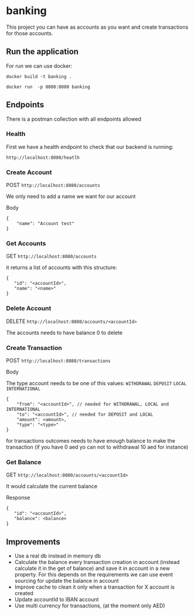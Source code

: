 # banking

This project you can have as accounts as you want and create transactions for those accounts.

## Run the application
For run we can use docker:

`docker build -t banking .`

`docker run  -p 8080:8080 banking`

## Endpoints

There is a postman collection with all endpoints allowed

### Health
First we have a health endpoint to check that our backend is running:

`http://localhost:8080/heatlh`


### Create Account

POST `http://localhost:8080/accounts`

We only need to add a name we want for our account

Body
```
{
    "name": "Account test"
}
```

### Get Accounts

GET `http://localhost:8080/accounts`

it returns a list of accounts with this structure:

```
{
   "id": "<accountId>",
   "name": "<name>"
}
```

### Delete Account

DELETE `http://localhost:8080/accounts/<accountId>`

The accounts needs to have balance 0 to delete

### Create Transaction

POST `http://localhost:8080/transactions`

Body

The type account needs to be one of this values: `WITHDRAWAL` `DEPOSIT` `LOCAL` `INTERNATIONAL`

```
{
    "from": "<accountId>", // needed for WITHDRAWAL, LOCAL and INTERNATIONAL
    "to": "<accountId>", // needed for DEPOSIT and LOCAL
    "amount": <amount>,
    "type": "<type>"
}
```

for transactions outcomes needs to have enough balance to make the transaction (if you have 0 aed yo can not to withdrawal 10 aed for instance)

### Get Balance
GET `http://localhost:8080/accounts/<accountId>`

It would calculate the current balance

Response
```
{
   "id": "<accountId>",
   "balance": <balance>
}
```

## Improvements

- Use a real db instead in memory db
- Calculate the balance every transaction creation in account (instead calculate it in the get of balance) and save it in account in a new property. For this depends on the requirements we can use event sourcing for update the balance in account
- Improve cache to clean it only when a transaction for X account is created
- Update accountId to IBAN account
- Use multi currency for transactions, (at the moment only AED)
